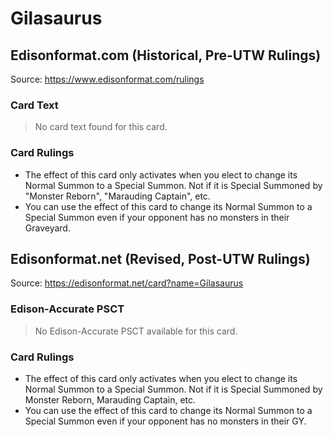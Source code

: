 # Gilasaurus

## Edisonformat.com (Historical, Pre-UTW Rulings)

Source: https://www.edisonformat.com/rulings

### Card Text

> No card text found for this card.

### Card Rulings

*   The effect of this card only activates when you elect to change its Normal Summon to a Special Summon. Not if it is Special Summoned by "Monster Reborn", "Marauding Captain", etc.
*   You can use the effect of this card to change its Normal Summon to a Special Summon even if your opponent has no monsters in their Graveyard.

## Edisonformat.net (Revised, Post-UTW Rulings)

Source: https://edisonformat.net/card?name=Gilasaurus

### Edison-Accurate PSCT

> No Edison-Accurate PSCT available for this card.

### Card Rulings

*   The effect of this card only activates when you elect to change its Normal Summon to a Special Summon. Not if it is Special Summoned by Monster Reborn, Marauding Captain, etc.
*   You can use the effect of this card to change its Normal Summon to a Special Summon even if your opponent has no monsters in their GY.
            
